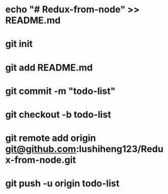 # echo "# Redux-from-node" >> README.md
# git init
# git add README.md
# git commit -m "todo-list"
# git checkout -b todo-list
# git remote add origin git@github.com:lushiheng123/Redux-from-node.git
# git push -u origin todo-list
